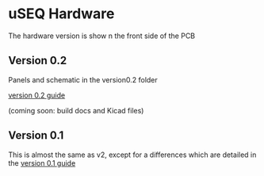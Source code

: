 # uSEQ Hardware

The hardware version is show n the front side of the PCB

## Version 0.2


Panels and schematic in the version0.2 folder

[version 0.2 guide](version0.2/v0.2.guide.md)

(coming soon: build docs and Kicad files)

## Version 0.1

This is almost the same as v2, except for a differences which are detailed in the [version 0.1 guide](version0.1/v0.1.guide.md)
